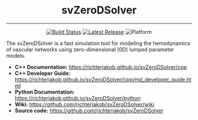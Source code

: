 
<div align="center">
<h1>svZeroDSolver</h1>

______________________________________________________________________

[![Build Status](https://github.com/richterjakob/svZeroDSolver/actions/workflows/build.yml/badge.svg)](https://github.com/richterjakob/svZeroDSolver/actions)
[![Latest Release](https://img.shields.io/github/v/release/richterjakob/svZeroDSolver?label=latest)](https://github.com/richterjakob/svZeroDSolver/releases/latest)
![Platform](https://img.shields.io/badge/platform-macOS%20|%20linux%20)

</div>

The svZeroDSolver is a fast simulation tool for modeling the hemodynamics of
vascular networks using zero-dimensional (0D) lumped parameter models.

* **C++ Documentation:** https://richterjakob.github.io/svZeroDSolver/cpp
* **C++ Developer Guide:** https://richterjakob.github.io/svZeroDSolver/cpp/md_developer_guide.html
* **Python Documentation:** https://richterjakob.github.io/svZeroDSolver/python
* **Wiki:** https://github.com/richterjakob/svZeroDSolver/wiki
* **Source code:** https://github.com/richterjakob/svZeroDSolver
